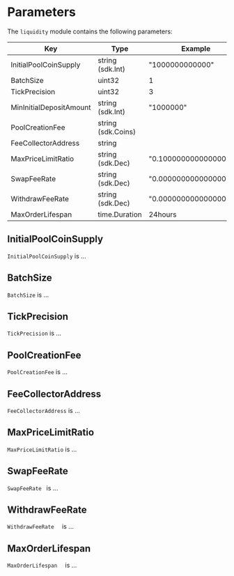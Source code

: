 <!-- order: 7 -->

# Parameters

The `liquidity` module contains the following parameters:

| Key                        | Type                | Example                                                           |
| -------------------------- | ------------------- | ----------------------------------------------------------------- |
| InitialPoolCoinSupply      | string (sdk.Int)    | "1000000000000"
| BatchSize                  | uint32              | 1
| TickPrecision              | uint32              | 3
| MinInitialDepositAmount    | string (sdk.Int)    | "1000000"
| PoolCreationFee            | string (sdk.Coins)  | 
| FeeCollectorAddress        | string              | 
| MaxPriceLimitRatio         | string (sdk.Dec)    | "0.100000000000000000"
| SwapFeeRate                | string (sdk.Dec)    | "0.000000000000000000"
| WithdrawFeeRate            | string (sdk.Dec)    | "0.000000000000000000"
| MaxOrderLifespan           | time.Duration       | 24hours

## InitialPoolCoinSupply

`InitialPoolCoinSupply` is ...

## BatchSize

`BatchSize` is ...

## TickPrecision

`TickPrecision` is ...

## PoolCreationFee

`PoolCreationFee` is ...

## FeeCollectorAddress

`FeeCollectorAddress` is ...

## MaxPriceLimitRatio

`MaxPriceLimitRatio` is ...

## SwapFeeRate 

`SwapFeeRate ` is ...

## WithdrawFeeRate  

`WithdrawFeeRate  ` is ... 

## MaxOrderLifespan  

`MaxOrderLifespan  ` is ... 